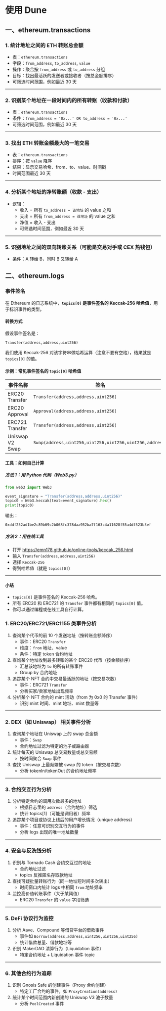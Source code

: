 # 使用 Dune

## 一、ethereum.transactions

### 1. **统计地址之间的 ETH 转账总金额**

- 表：`ethereum.transactions`
- 字段：`from_address`, `to_address`, `value`
- 操作：聚合按 `from_address` 或 `to_address` 分组
- 目标：找出最活跃的发送者或接收者（按总金额排序）
- 可筛选时间范围，例如最近 30 天

------

### 2. **识别某个地址在一段时间内的所有转账（收款和付款）**

- 表：`ethereum.transactions`
- 条件：`from_address = '0x...' OR to_address = '0x...'`
- 可筛选时间范围，例如最近 30 天

------

### 3. **找出 ETH 转账金额最大的一笔交易**

- 表：`ethereum.transactions`
- 排序：按 `value` 降序
- 结果：显示交易哈希、from、to、value、时间戳
- 时间范围最近 30 天

------

### 4. **分析某个地址的净转账额（收款 - 支出）**

- 逻辑：
  - 收入 = 所有 `to_address = 该地址` 的 value 之和
  - 支出 = 所有 `from_address = 该地址` 的 value 之和
  - 净值 = 收入 - 支出
  - 可筛选时间范围，例如最近 30 天

------

### 5. **识别地址之间的双向转账关系（可能是交易对手或 CEX 热钱包）**

- 条件：A 转给 B，同时 B 又转给 A

## 二、ethereum.logs

### 事件签名

在 Ethereum 的日志系统中，**`topics[0]` 是事件签名的 Keccak-256 哈希值**，用于标识事件的类型。

#### 转换方式

假设事件签名是：

```
Transfer(address,address,uint256)
```

我们使用 Keccak-256 对该字符串做哈希运算（注意不要有空格），结果就是 `topics[0]` 的值。

#### 示例：常见事件签名的 `topic[0]` 哈希值

| 事件名称        | 签名                                                    | `topics[0]` 哈希值                                           |
| --------------- | ------------------------------------------------------- | ------------------------------------------------------------ |
| ERC20 Transfer  | `Transfer(address,address,uint256)`                     | `0xddf252ad1be2c89b69c2b068fc378daa952ba7f163c4a11628f55a4df523b3ef` |
| ERC20 Approval  | `Approval(address,address,uint256)`                     | `0x8c5be1e5ebec7d5bd14f714fce0b77a1c53a9c06d0d2cd7f7f6f0a2b93d2fbe0` |
| ERC721 Transfer | `Transfer(address,address,uint256)`                     | 与 ERC20 的相同签名，因此相同 topic[0]                       |
| Uniswap V2 Swap | `Swap(address,uint256,uint256,uint256,uint256,address)` | `0xd78ad95fa46c994b6551d0da85fc275fe613d1a72c56c60d7c6b6f8b9f1e7f86` |

#### 工具：如何自己计算

##### 方法 1：用 Python 代码（Web3.py）

```python
from web3 import Web3

event_signature = "Transfer(address,address,uint256)"
topic0 = Web3.keccak(text=event_signature).hex()
print(topic0)
```

输出：

```
0xddf252ad1be2c89b69c2b068fc378daa952ba7f163c4a11628f55a4df523b3ef
```

##### 方法 2：用在线工具

- 打开 https://emn178.github.io/online-tools/keccak_256.html
- 输入 `Transfer(address,address,uint256)`
- 选择 `Keccak-256`
- 得到哈希值（就是 `topics[0]`）

------

#### 小结

- `topics[0]` 是事件签名的 Keccak-256 哈希。
- 所有 ERC20 和 ERC721 的 `Transfer` 事件都有相同的 `topics[0]` 值。
- 你可以通过编程或在线工具自行计算。

### 1. ERC20/ERC721/ERC1155 类事件分析

1. 查询某个代币的前 10 个发送地址（按转账金额降序）
   - 事件：ERC20 `Transfer`
   - 维度：`from` 地址、value
   - 条件：特定 token 合约地址
2. 查询某个地址收到最多转账的某个 ERC20 代币（按金额排序）
   - 汇总该地址为 `to` 的所有转账事件
   - Group by 合约地址
3. 追踪某个 NFT 合约中交易最活跃的地址（按交易次数）
   - 事件：ERC721 `Transfer`
   - 分析买家/卖家地址出现频率
4. 分析某个 NFT 合约的 mint 活动（from 为 0x0 的 Transfer 事件）
   - 识别 mint 时间、mint 地址、mint 数量等

------

### 2. DEX（如 Uniswap） 相关事件分析

1. 查询某个地址在 Uniswap 上的 swap 总金额
   - 事件：`Swap`
   - 合约地址过滤为特定的池子或路由器
2. 统计每天的 Uniswap 总交易数量或总交易额
   - 按时间聚合 `Swap` 事件
3. 查找 Uniswap 上最频繁被 swap 的 token（按交易次数）
   - 分析 tokenIn/tokenOut 的合约地址频率

------

### 3. 合约交互行为分析

1. 分析特定合约的调用次数最多的地址
   - 根据日志里的 `address`（合约地址）筛选
   - 统计 topics[1]（可能是调用者）频率
2. 追踪某个项目或协议上线后的用户增长情况（unique address）
   - 事件：任意可识别交互行为的事件
   - 分析 logs 出现的唯一地址数量

------

### 4. 安全与反洗钱分析

1. 识别与 Tornado Cash 合约交互过的地址
   - 合约地址过滤
   - topics 反推匿名存取款地址
2. 查找可疑批量转账行为（同一地址短时间多次转出）
   - 时间窗口内统计 logs 中相同 `from` 地址频率
3. 监控高价值转账事件（大于某阈值）
   - ERC20 `Transfer` 的 `value` 字段筛选

------

### 5. DeFi 协议行为监控

1. 分析 Aave、Compound 等借贷平台的借款事件
   - 事件如 `Borrow(address,address,uint256,uint256,uint256)`
   - 统计借款总量、借款地址等
2. 识别 MakerDAO 清算行为（Liquidation 事件）
   - 特定合约地址 + Liquidation 事件 topic

------

### 6. 其他合约行为追踪

1. 识别 Gnosis Safe 的创建事件（Proxy 合约创建）
   - 特定工厂合约的事件，如 `ProxyCreation(address)`
2. 统计某个时间范围内新创建的 Uniswap V3 池子数量
   - 分析 `PoolCreated` 事件